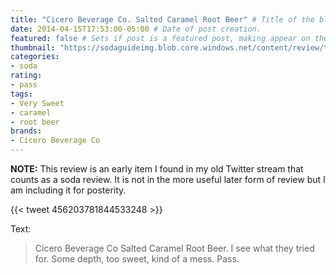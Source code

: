 ```yaml
---
title: "Cicero Beverage Co. Salted Caramel Root Beer" # Title of the blog post.
date: 2014-04-15T17:53:00-05:00 # Date of post creation.
featured: false # Sets if post is a featured post, making appear on the home page side bar.
thumbnail: "https://sodaguideimg.blob.core.windows.net/content/review/thumbs/cicero-beverage-co-salted-caramel-root-beer.jpg" # Sets thumbnail image appearing inside card on homepage.
categories:
- soda
rating:
- pass
tags:
- Very Sweet
- caramel
- root beer
brands:
- Cicero Beverage Co
---
```


**NOTE:** This review is an early item I found in my old Twitter stream that counts as a soda review. It is not in the more useful later form of review but I am including it for posterity.

{{< tweet 456203781844533248 >}}

Text:
> Cicero Beverage Co Salted Caramel Root Beer. I see what they tried for. Some depth, too sweet, kind of a mess. Pass.